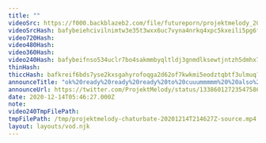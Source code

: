 ```yaml
---
title: ""
videoSrc: https://f000.backblazeb2.com/file/futureporn/projektmelody_2020-12-14_21-44-24.mkv
videoSrcHash: bafybeiehcivilnimtw3e35t3wxx6uc7vyna4nrkq4xpc5kxeili5pg6fmi?filename=projektmelody-chaturbate-20201214T214627Z-source.mp4
video720Hash: 
video480Hash: 
video360Hash: 
video240Hash: bafybeifnso534uclr7bo4sakmmbyqltldj3gnmdlksewtjntzh5dmhx7pq?filename=projektmelody-chaturbate-20201214T214627Z-240p.mp4
thinHash: 
thiccHash: bafkreif6bds7yse2kxsgahyrofoqga2d62of7kwkmi5eodztqbtf3ulmuq?filename=20201214T214627Z-thicc.jpg
announceTitle: "ok%20ready%20ready%20ready%20to%20cuuummmmm%20%20also%2C%20here%27s%20a%20cute%20png%2C%20don%27t%20be%20too%20weird%20lol%20%3E.%3C"
announceUrl: https://twitter.com/ProjektMelody/status/1338601272354758656
date: 2020-12-14T05:46:27.000Z
note: 
video240TmpFilePath: 
tmpFilePath: /tmp/projektmelody-chaturbate-20201214T214627Z-source.mp4
layout: layouts/vod.njk
---
```

